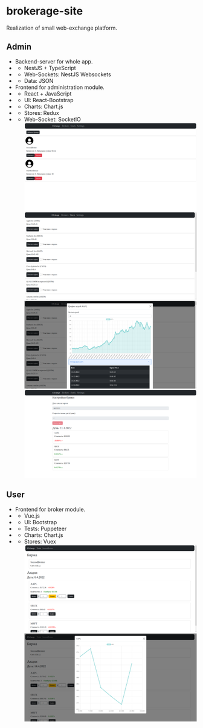 # brokerage-site
Realization of small web-exchange platform.
## Admin
+ Backend-server for whole app.
+ + NestJS + TypeScript
+ + Web-Sockets: NestJS Websockets
+ + Data: JSON
+ Frontend for administration module.
+ + React + JavaScript
+ + UI: React-Bootstrap
+ + Charts: Chart.js
+ + Stores: Redux
+ + Web-Socket: SocketIO
    ![Brokers](./img-source/1.png)
    ![Stock](./img-source/2.png)
    ![StockFig](./img-source/3.png)
    ![Settings](./img-source/4.png)
## User
+ Frontend for broker module.
+ + Vue.js
+ + UI: Bootstrap
+ + Tests: Puppeteer
+ + Charts: Chart.js
+ + Stores: Vuex
    ![Trade](./img-source/5.png)
    ![TradeFig](./img-source/6.png)
